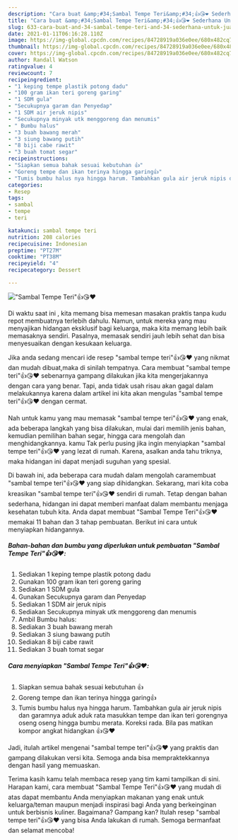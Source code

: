```yaml
---
description: "Cara buat &amp;#34;Sambal Tempe Teri&amp;#34;👍😘❤️ Sederhana Untuk Jualan"
title: "Cara buat &amp;#34;Sambal Tempe Teri&amp;#34;👍😘❤️ Sederhana Untuk Jualan"
slug: 633-cara-buat-and-34-sambal-tempe-teri-and-34-sederhana-untuk-jualan
date: 2021-01-11T06:16:28.110Z
image: https://img-global.cpcdn.com/recipes/84728919a036e0ee/680x482cq70/sambal-tempe-teri👍😘❤️-foto-resep-utama.jpg
thumbnail: https://img-global.cpcdn.com/recipes/84728919a036e0ee/680x482cq70/sambal-tempe-teri👍😘❤️-foto-resep-utama.jpg
cover: https://img-global.cpcdn.com/recipes/84728919a036e0ee/680x482cq70/sambal-tempe-teri👍😘❤️-foto-resep-utama.jpg
author: Randall Watson
ratingvalue: 4
reviewcount: 7
recipeingredient:
- "1 keping tempe plastik potong dadu"
- "100 gram ikan teri goreng garing"
- "1 SDM gula"
- "Secukupnya garam dan Penyedap"
- "1 SDM air jeruk nipis"
- "Secukupnya minyak utk menggoreng dan menumis"
- " Bumbu halus"
- "3 buah bawang merah"
- "3 siung bawang putih"
- "8 biji cabe rawit"
- "3 buah tomat segar"
recipeinstructions:
- "Siapkan semua bahak sesuai kebutuhan 👍"
- "Goreng tempe dan ikan terinya hingga garing👍"
- "Tumis bumbu halus nya hingga harum. Tambahkan gula air jeruk nipis dan garamnya aduk aduk rata masukkan tempe dan ikan teri gorengnya oseng oseng hingga bumbu merata. Koreksi rada. Bila pas matikan kompor angkat hidangkan 👍😘❤️"
categories:
- Resep
tags:
- sambal
- tempe
- teri

katakunci: sambal tempe teri 
nutrition: 208 calories
recipecuisine: Indonesian
preptime: "PT27M"
cooktime: "PT38M"
recipeyield: "4"
recipecategory: Dessert

---
```



![&#34;Sambal Tempe Teri&#34;👍😘❤️](https://img-global.cpcdn.com/recipes/84728919a036e0ee/680x482cq70/sambal-tempe-teri👍😘❤️-foto-resep-utama.jpg)

Di waktu  saat ini , kita memang bisa memesan masakan praktis tanpa kudu repot membuatnya terlebih dahulu. Namun, untuk mereka yang mau menyajikan hidangan eksklusif bagi keluarga, maka kita memang lebih baik memasaknya sendiri. Pasalnya, memasak sendiri jauh lebih sehat dan bisa menyesuaikan dengan kesukaan keluarga.

Jika anda sedang mencari ide resep &#34;sambal tempe teri&#34;👍😘❤️ yang nikmat dan mudah dibuat,maka di sinilah tempatnya. Cara membuat &#34;sambal tempe teri&#34;👍😘❤️  sebenarnya gampang dilakukan jika kita mengerjakannya dengan cara yang benar. Tapi, anda tidak usah risau akan gagal dalam melakukannya 
karena dalam artikel ini kita akan mengulas &#34;sambal tempe teri&#34;👍😘❤️ dengan cermat.  



Nah untuk kamu yang mau memasak &#34;sambal tempe teri&#34;👍😘❤️ yang enak, ada beberapa langkah yang bisa dilakukan, mulai dari memilih jenis bahan, kemudian pemilihan bahan segar, hingga cara mengolah dan menghidangkannya. kamu Tak perlu pusing jika ingin menyiapkan &#34;sambal tempe teri&#34;👍😘❤️ yang lezat di rumah. Karena, asalkan anda  tahu triknya, maka hidangan ini dapat menjadi suguhan yang spesial.

Di bawah ini, ada beberapa cara mudah dalam mengolah caramembuat &#34;sambal tempe teri&#34;👍😘❤️ yang siap dihidangkan. Sekarang, mari kita coba kreasikan &#34;sambal tempe teri&#34;👍😘❤️ sendiri di rumah. Tetap dengan bahan sederhana, hidangan ini dapat memberi manfaat dalam membantu menjaga kesehatan tubuh kita. Anda dapat membuat &#34;Sambal Tempe Teri&#34;👍😘❤️ memakai 11 bahan dan 3 tahap pembuatan. Berikut ini cara untuk menyiapkan hidangannya.

<!--inarticleads1-->

##### Bahan-bahan dan bumbu yang diperlukan untuk pembuatan &#34;Sambal Tempe Teri&#34;👍😘❤️:

1. Sediakan 1 keping tempe plastik potong dadu
1. Gunakan 100 gram ikan teri goreng garing
1. Sediakan 1 SDM gula
1. Gunakan Secukupnya garam dan Penyedap
1. Sediakan 1 SDM air jeruk nipis
1. Sediakan Secukupnya minyak utk menggoreng dan menumis
1. Ambil  Bumbu halus:
1. Sediakan 3 buah bawang merah
1. Sediakan 3 siung bawang putih
1. Sediakan 8 biji cabe rawit
1. Sediakan 3 buah tomat segar




<!--inarticleads2-->

##### Cara menyiapkan &#34;Sambal Tempe Teri&#34;👍😘❤️:

1. Siapkan semua bahak sesuai kebutuhan 👍
1. Goreng tempe dan ikan terinya hingga garing👍
1. Tumis bumbu halus nya hingga harum. Tambahkan gula air jeruk nipis dan garamnya aduk aduk rata masukkan tempe dan ikan teri gorengnya oseng oseng hingga bumbu merata. Koreksi rada. Bila pas matikan kompor angkat hidangkan 👍😘❤️




Jadi, itulah artikel mengenai  &#34;sambal tempe teri&#34;👍😘❤️  yang praktis dan gampang dilakukan versi kita. Semoga anda bisa mempraktekkannya dengan hasil yang memuaskan. 

Terima kasih kamu telah membaca resep yang tim kami tampilkan di sini. Harapan kami, cara membuat  &#34;Sambal Tempe Teri&#34;👍😘❤️ yang mudah di atas dapat membantu Anda menyiapkan makanan yang enak untuk keluarga/teman maupun menjadi inspirasi bagi Anda yang berkeinginan untuk berbisnis kuliner. Bagaimana? Gampang kan? Itulah resep &#34;sambal tempe teri&#34;👍😘❤️ yang bisa Anda lakukan di rumah. Semoga bermanfaat dan selamat mencoba!

